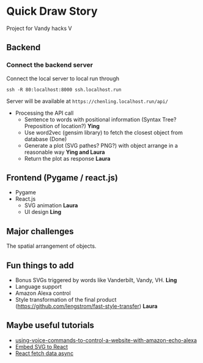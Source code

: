 # Quick Draw Story
Project for Vandy hacks V


## Backend
### Connect the backend server  <br>
Connect the local server to local run through
```
ssh -R 80:localhost:8000 ssh.localhost.run
```
Server will be available at `https://chenling.localhost.run/api/`
- Processing the API call
  - Sentence to words with positional information (Syntax Tree? Preposition of location?) **Ying**
  - Use word2vec (gensim library) to fetch the closest object from database (Done)
  - Generate a plot (SVG pathes? PNG?) with object arrange in a reasonable way **Ying and Laura**
  - Return the plot as response **Laura**

## Frontend (Pygame / react.js)
- Pygame 
- React.js
  - SVG animation **Laura**
  - UI design **Ling**

## Major challenges
The spatial arrangement of objects.

## Fun things to add
- Bonus SVGs triggered by words like Vanderbilt, Vandy, VH. **Ling**
- Language support 
- Amazon Alexa control
- Style transformation of the final product (https://github.com/lengstrom/fast-style-transfer) **Laura**

## Maybe useful tutorials
- [using-voice-commands-to-control-a-website-with-amazon-echo-alexa](https://medium.com/@sjur/using-voice-commands-to-control-a-website-with-amazon-echo-alexa-part-2-6-966d596d80b0])
- [Embed SVG to React](https://stackoverflow.com/questions/23402542/embedding-svg-into-reactjs)
- [React fetch data async](https://github.com/reactjs/rfcs/issues/26)
